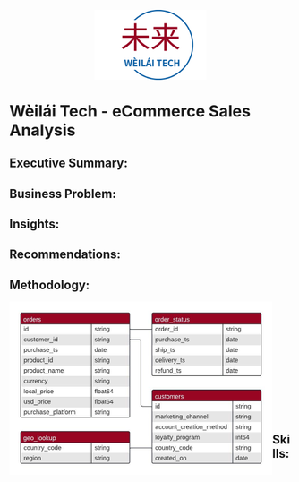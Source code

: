 <p align='center'>
  <img src="assets/images/weilai_logo.png"  width="200" height="124.7" align="center" ><br>
</p>

# Wèilái Tech - eCommerce Sales Analysis

## Executive Summary:

## Business Problem:

## Insights:

## Recommendations:

## Methodology:

<p align='center'>
  <img src="assets/images/weilai_sales_data_erd.jpeg" width="470" height="308.5"align="left" >
</p>
<br><br><br><br><br><br><br><br><br><br><br><br> <!-- The image is overlapping with the next header without multiple breaks -->

## Skills:
